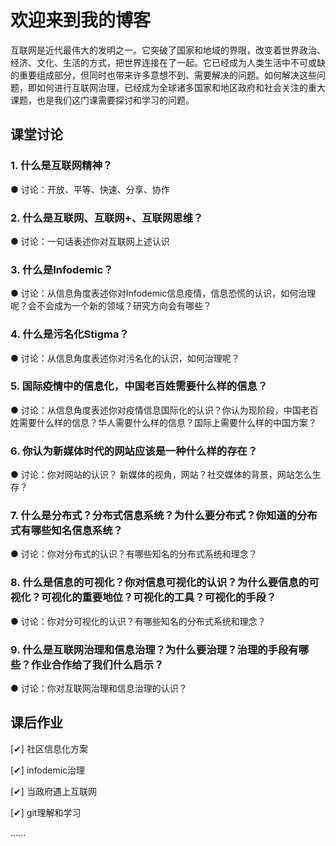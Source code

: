 # 欢迎来到我的博客
互联网是近代最伟大的发明之一。它突破了国家和地域的界限，改变着世界政治、经济、文化、生活的方式，把世界连接在了一起。它已经成为人类生活中不可或缺的重要组成部分，但同时也带来许多意想不到、需要解决的问题。如何解决这些问题，即如何进行互联网治理，已经成为全球诸多国家和地区政府和社会关注的重大课题，也是我们这门课需要探讨和学习的问题。

## 课堂讨论
### 1. 什么是互联网精神？
● 讨论：开放、平等、快速、分享、协作

### 2. 什么是互联网、互联网+、互联网思维？
● 讨论：一句话表述你对互联网上述认识

### 3. 什么是Infodemic？
● 讨论：从信息角度表述你对Infodemic信息疫情，信息恐慌的认识，如何治理呢？会不会成为一个新的领域？研究方向会有哪些？

### 4. 什么是污名化Stigma？
● 讨论：从信息角度表述你对污名化的认识，如何治理呢？

### 5. 国际疫情中的信息化，中国老百姓需要什么样的信息？
● 讨论：从信息角度表述你对疫情信息国际化的认识？你认为现阶段，中国老百姓需要什么样的信息？华人需要什么样的信息？国际上需要什么样的中国方案？

### 6. 你认为新媒体时代的网站应该是一种什么样的存在？
● 讨论：你对网站的认识？ 新媒体的视角，网站？社交媒体的背景，网站怎么生存？

### 7. 什么是分布式？分布式信息系统？为什么要分布式？你知道的分布式有哪些知名信息系统？
● 讨论：你对分布式的认识？有哪些知名的分布式系统和理念？

### 8. 什么是信息的可视化？你对信息可视化的认识？为什么要信息的可视化？可视化的重要地位？可视化的工具？可视化的手段？
● 讨论：你对分可视化的认识？有哪些知名的分布式系统和理念？

### 9. 什么是互联网治理和信息治理？为什么要治理？治理的手段有哪些？作业合作给了我们什么启示？
● 讨论：你对互联网治理和信息治理的认识？

## 课后作业
[✔] 社区信息化方案     

[✔] infodemic治理

[✔] 当政府遇上互联网   

[✔] git理解和学习

......

